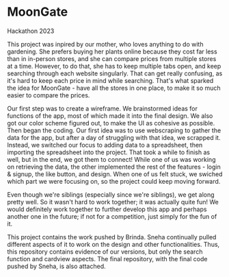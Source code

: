 # MoonGate
Hackathon 2023

This project was inpired by our mother, who loves anything to do with gardening. She prefers buying her plants online because they cost far less than in in-person stores, and she can compare prices from multiple stores at a time. However, to do that, she has to keep multiple tabs open, and keep searching through each website singularly. That can get really confusing, as it's hard to keep each price in mind while searching. That's what sparked the idea for MoonGate - have all the stores in one place, to make it so much easier to compare the prices.

Our first step was to create a wireframe. We brainstormed ideas for functions of the app, most of which made it into the final design. We also got our color scheme figured out, to make the UI as cohesive as possible. Then began the coding. Our first idea was to use webscraping to gather the data for the app, but after a day of struggling with that idea, we scrapped it. Instead, we switched our focus to adding data to a spreadsheet, then importing the spreadsheet into the project. That took a while to finish as well, but in the end, we got them to connect! While one of us was working on retrieving the data, the other implemented the rest of the features - login & signup, the like button, and design. When one of us felt stuck, we swiched which part we were focusing on, so the project could keep moving forward.

Even though we're siblings (especially since we're siblings), we get along pretty well. So it wasn't hard to work together; it was actually quite fun! We would definitely work together to further develop this app and perhaps another one in the future; if not for a competition, just simply for the fun of it.

This project contains the work pushed by Brinda. Sneha continually pulled different aspects of it to work on the design and other functionalities. Thus, this repository contains evidence of our versions, but only the search function and cardview aspects. The final repository, with the final code pushed by Sneha, is also attached.
